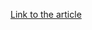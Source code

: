 [Link to the article](https://www.sentinelone.com/labs/cloud-malware-a-threat-hunters-guide-to-analysis-techniques-and-delivery/)
